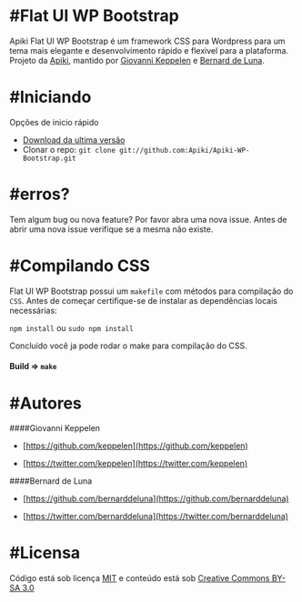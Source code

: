 #Flat UI WP Bootstrap
===

Apiki Flat UI WP Bootstrap é um framework CSS para Wordpress para um tema mais elegante e desenvolvimento rápido e flexivel para a plataforma. Projeto da [Apiki](https://twitter.com/apikiWordPress), mantido por [Giovanni Keppelen](https://twitter.com/keppelen) e [Bernard de Luna](https://twitter.com/bernarddeluna).


#Iniciando
===

Opções de inicio rápido

* [Download da ultima versão](https://github.com/Apiki/Apiki-WP-Bootstrap/archive/master.zip)
* Clonar o repo: `git clone git://github.com:Apiki/Apiki-WP-Bootstrap.git`

#erros?
===
Tem algum bug ou nova feature? 	Por favor abra uma nova issue. Antes de abrir uma nova issue verifique se a mesma não existe.

#Compilando CSS
===

Flat UI WP Bootstrap possui um `makefile` com métodos para compilação do `CSS`. Antes de começar certifique-se de instalar as dependências locais necessárias:

`npm install` ou `sudo npm install`

Concluído você ja pode rodar o make para compilação do CSS.

#### Build => `make`


#Autores
===

####Giovanni Keppelen

* [https://github.com/keppelen](https://github.com/keppelen)

* [https://twitter.com/keppelen](https://twitter.com/keppelen)

####Bernard de Luna

* [https://github.com/bernarddeluna](https://github.com/bernarddeluna)

* [https://twitter.com/bernarddeluna](https://twitter.com/bernarddeluna)


#Licensa
===

Código está sob licença [MIT](http://zenorocha.mit-license.org/) e conteúdo está sob [Creative Commons BY-SA 3.0](http://creativecommons.org/licenses/by-sa/3.0/deed.en_US)